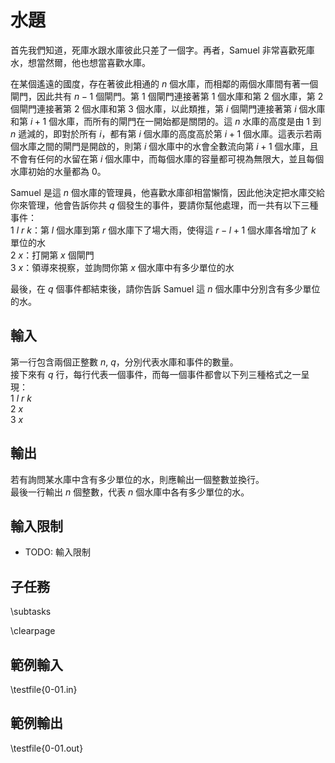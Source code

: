 # 水題

首先我們知道，死庫水跟水庫彼此只差了一個字。再者，Samuel 非常喜歡死庫水，想當然爾，他也想當喜歡水庫。

在某個遙遠的國度，存在著彼此相通的 $n$ 個水庫，而相鄰的兩個水庫間有著一個閘門，因此共有 $n-1$ 個閘門。第 $1$ 個閘門連接著第 $1$ 個水庫和第 $2$ 個水庫，第 $2$ 個閘門連接著第 $2$ 個水庫和第 $3$ 個水庫，以此類推，第 $i$ 個閘門連接著第 $i$ 個水庫和第 $i+1$ 個水庫，而所有的閘門在一開始都是關閉的。這 $n$ 水庫的高度是由 $1$ 到 $n$ 遞減的，即對於所有 $i$，都有第 $i$ 個水庫的高度高於第 $i+1$ 個水庫。這表示若兩個水庫之間的閘門是開啟的，則第 $i$ 個水庫中的水會全數流向第 $i+1$ 個水庫，且不會有任何的水留在第 $i$ 個水庫中，而每個水庫的容量都可視為無限大，並且每個水庫初始的水量都為 $0$。

Samuel 是這 $n$ 個水庫的管理員，他喜歡水庫卻相當懶惰，因此他決定把水庫交給你來管理，他會告訴你共 $q$ 個發生的事件，要請你幫他處理，而一共有以下三種事件：\
$1$ $l$ $r$ $k$：第 $l$ 個水庫到第 $r$ 個水庫下了場大雨，使得這 $r-l+1$ 個水庫各增加了 $k$ 單位的水\
$2$ $x$：打開第 $x$ 個閘門\
$3$ $x$：領導來視察，並詢問你第 $x$ 個水庫中有多少單位的水

最後，在 $q$ 個事件都結束後，請你告訴 Samuel 這 $n$ 個水庫中分別含有多少單位的水。

## 輸入
第一行包含兩個正整數 $n$, $q$，分別代表水庫和事件的數量。\
接下來有 $q$ 行，每行代表一個事件，而每一個事件都會以下列三種格式之一呈現：\
$1$ $l$ $r$ $k$\
$2$ $x$\
$3$ $x$

## 輸出
若有詢問某水庫中含有多少單位的水，則應輸出一個整數並換行。\
最後一行輸出 $n$ 個整數，代表 $n$ 個水庫中各有多少單位的水。

## 輸入限制
 - TODO: 輸入限制

## 子任務
\subtasks

\clearpage

## 範例輸入
\testfile{0-01.in}

## 範例輸出
\testfile{0-01.out}
